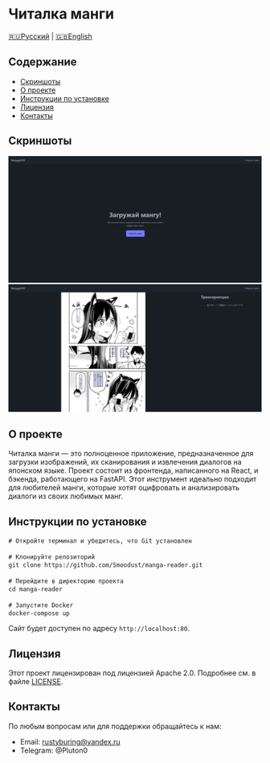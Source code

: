 # Читалка манги

[🇷🇺Русский](https://github.com/Smoodust/manga-reader/) | [🇬🇧English](https://github.com/Smoodust/manga-reader/blob/main/README_en.md)
 
## Содержание
- [Скриншоты](#скриншоты)
- [О проекте](#о-проекте)
- [Инструкции по установке](#инструкции-по-установке)
- [Лицензия](#лицензия)
- [Контакты](#контакты)

## Скриншоты

![Скриншот 1](https://github.com/Smoodust/manga-reader/blob/main/screen_1.png)
![Скриншот 2](https://github.com/Smoodust/manga-reader/blob/main/screen_2.png)

## О проекте

Читалка манги — это полноценное приложение, предназначенное для загрузки изображений, их сканирования и извлечения диалогов на японском языке. Проект состоит из фронтенда, написанного на React, и бэкенда, работающего на FastAPI. Этот инструмент идеально подходит для любителей манги, которые хотят оцифровать и анализировать диалоги из своих любимых манг.

## Инструкции по установке

```shell
# Откройте терминал и убедитесь, что Git установлен

# Клонируйте репозиторий
git clone https://github.com/Smoodust/manga-reader.git

# Перейдите в директорию проекта
cd manga-reader

# Запустите Docker
docker-compose up

```

Сайт будет доступен по адресу `http://localhost:80`.

## Лицензия

Этот проект лицензирован под лицензией Apache 2.0. Подробнее см. в файле [LICENSE](LICENSE).

## Контакты

По любым вопросам или для поддержки обращайтесь к нам:

- Email: rustyburing@yandex.ru
- Telegram: @Pluton0